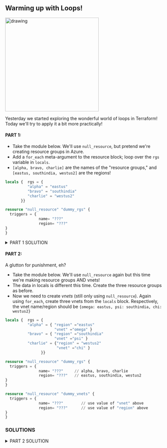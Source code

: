 ## Warming up with Loops!

<img src="https://miro.medium.com/max/651/1*feDY6Noa9b7WmizyIMcASQ.jpeg" alt="drawing" width="300"/>

Yesterday we started exploring the wonderful world of loops in Terraform! Today we'll try to apply it a bit more practically!

#### PART 1:
- Take the module below. We'll use `null_resource`, but pretend we're creating resource groups in Azure. 
- Add a `for_each` meta-argument to the resource block; loop over the `rgs` variable in `locals`.
- `[alpha, bravo, charlie]` are the names of the "resource groups," and `[eastus, southindia, westus2]` are the regions!

```terraform
locals {  rgs = {
          "alpha" = "eastus"
          "bravo" = "southindia"
          "charlie" = "westus2"
       }}

resource "null_resource" "dummy_rgs" {
  triggers = {
               name= "???"
               region= "???"
}
}
```

<details>
<summary>PART 1 SOLUTION</summary>
<br>
          
```terraform
locals {  rgs = {
          "alpha" = "eastus"
          "bravo" = "southindia"
          "charlie" = "westus2"
       }}

resource "null_resource" "dummy_rgs" {
  for_each = tomap(local.rgs)
  triggers = {
               name= each.key
               region= each.value
}
}
```
          
</details>

#### PART 2:
A glutton for punishment, eh?

- Take the module below. We'll use `null_resource` again but this time we're making resource groups AND vnets! 
- The data in locals is different this time. Create the three resource groups as before.
- Now we need to create *vnets* (still only using `null_resource`). Again using `for_each`, create three vnets from the `locals` block. Respectively, the vnet name/region should be `{omega: eastus, psi: southindia, chi: westus2}`

```terraform
locals {  rgs = {
          "alpha" = { "region" ="eastus"
                      "vnet" ="omega" }
          "bravo" = { "region" ="southindia"
                      "vnet" ="psi" }
          "charlie" = {"region" = "westus2"
                       "vnet" ="chi" }
                }}

resource "null_resource" "dummy_rgs" {
  triggers = {
               name= "???"     // alpha, bravo, charlie
               region= "???"   // eastus, southindia, westus2
}
}

resource "null_resource" "dummy_vnets" {
  triggers = {
               name= "???"        // use value of "vnet" above
               region= "???"      // use value of "region" above
}
}
```

### SOLUTIONS




<details>
<summary>PART 2 SOLUTION</summary>
<br>
          
```terraform
locals {  rgs = {
          "alpha" = { "region" ="eastus"
                      "vnet" ="omega" }
          "bravo" = { "region" ="southindia"
                      "vnet" ="psi" }
          "charlie" = {"region" = "westus2"
                       "vnet" ="chi" }
                }}

resource "null_resource" "dummy_rgs" {
  for_each = tomap(local.rgs)
  triggers = {
               name= each.key     // alpha, bravo, charlie
               region= each.value.region   // eastus, southindia, westus2
}
}

resource "null_resource" "dummy_vnets" {
  for_each = tomap(local.rgs)
  triggers = {
               name= each.value.vnet        // use value of "vnet" above
               region= each.value.region      // use value of "region" above
               rg= each.key
}
}
```
          
</details>
